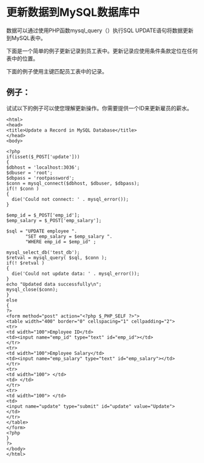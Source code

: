 
# 更新数据到MySQL数据库中

数据可以通过使用PHP函数mysql_query（）执行SQL UPDATE语句将数据更新到MySQL表中。

下面是一个简单的例子更新记录到员工表中。更新记录应使用条件条款定位在任何表中的位置。

下面的例子使用主键匹配员工表中的记录。
## 例子：

试试以下的例子可以使您理解更新操作。你需要提供一个ID来更新雇员的薪水。

	<html>
	<head>
	<title>Update a Record in MySQL Database</title>
	</head>
	<body>
	
	<?php
	if(isset($_POST['update']))
	{
	$dbhost = 'localhost:3036';
	$dbuser = 'root';
	$dbpass = 'rootpassword';
	$conn = mysql_connect($dbhost, $dbuser, $dbpass);
	if(! $conn )
	{
	  die('Could not connect: ' . mysql_error());
	}
	
	$emp_id = $_POST['emp_id'];
	$emp_salary = $_POST['emp_salary'];
	
	$sql = "UPDATE employee ".
	       "SET emp_salary = $emp_salary ".
	       "WHERE emp_id = $emp_id" ;
	
	mysql_select_db('test_db');
	$retval = mysql_query( $sql, $conn );
	if(! $retval )
	{
	  die('Could not update data: ' . mysql_error());
	}
	echo "Updated data successfully\n";
	mysql_close($conn);
	}
	else
	{
	?>
	<form method="post" action="<?php $_PHP_SELF ?>">
	<table width="400" border="0" cellspacing="1" cellpadding="2">
	<tr>
	<td width="100">Employee ID</td>
	<td><input name="emp_id" type="text" id="emp_id"></td>
	</tr>
	<tr>
	<td width="100">Employee Salary</td>
	<td><input name="emp_salary" type="text" id="emp_salary"></td>
	</tr>
	<tr>
	<td width="100"> </td>
	<td> </td>
	</tr>
	<tr>
	<td width="100"> </td>
	<td>
	<input name="update" type="submit" id="update" value="Update">
	</td>
	</tr>
	</table>
	</form>
	<?php
	}
	?>
	</body>
	</html>
